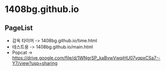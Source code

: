 # 1408bg.github.io
## PageList
- 감옥 타이머 -> 1408bg.github.io/time.html
- 테스트용 -> 1408bg.github.io/main.html
- Popcat -> https://drive.google.com/file/d/1WNgrSP_kaBvwVwqiHU07yqpxCSa7--Y7/view?usp=sharing

